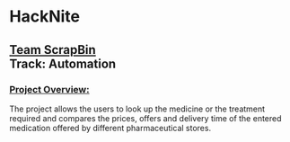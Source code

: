 # HackNite
<h2><u>Team ScrapBin</u>
<br>
Track: Automation</h2>
<h3><u>Project Overview:</u></h3>
<p>The project allows the users to look up the medicine or the treatment required and compares the prices, offers and delivery time of the entered medication offered by different pharmaceutical stores.</p>
<h3></h3>
